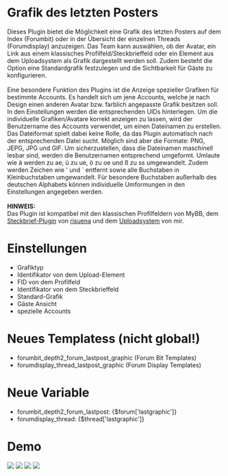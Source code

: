 # Grafik des letzten Posters
Dieses Plugin bietet die Möglichkeit eine Grafik des letzten Posters auf dem Index (Forumbit) oder in der Übersicht der einzelnen Threads (Forumdisplay) anzuzeigen. Das Team kann auswählen, ob der Avatar, ein Link aus einem klassisches Profilfeld/Steckbrieffeld oder ein Element aus dem Uploadsystem als Grafik dargestellt werden soll. Zudem besteht die Option eine Standardgrafik festzulegen und die Sichtbarkeit für Gäste zu konfigurieren.<br>
<br>
Eine besondere Funktion des Plugins ist die Anzeige spezieller Grafiken für bestimmte Accounts. Es handelt sich um jene Accounts, welche je nach Design einen anderen Avatar bzw. farblich angepasste Grafik besitzen soll. In den Einstellungen werden die entsprechenden UIDs hinterlegen. Um die individuelle Grafiken/Avatare korrekt anzeigen zu lassen, wird der Benutzername des Accounts verwendet, um einen Dateinamen zu erstellen. Das Dateiformat spielt dabei keine Rolle, da das Plugin automatisch nach der entsprechenden Datei sucht. Möglich sind aber die Formate: PNG, JEPG, JPG und GIF.
Um sicherzustellen, dass die Dateinamen maschinell lesbar sind, werden die Benutzernamen entsprechend umgeformt. Umlaute wie ä werden zu ae, ü zu ue, ö zu oe und ß zu ss umgewandelt. Zudem werden Zeichen wie ' und ` entfernt sowie alle Buchstaben in Kleinbuchstaben umgewandelt. Für besondere Buchstaben außerhalb des deutschen Alphabets können individuelle Umformungen in den Einstellungen angegeben werden.
<br><br>
<b>HINWEIS:</b><br>
Das Plugin ist kompatibel mit den klassischen Profilfeldern von MyBB, dem <a href="https://github.com/katjalennartz/application_ucp">Steckbrief-Plugin</a> von <a href="https://github.com/katjalennartz">risuena</a> und dem <a href="https://github.com/little-evil-genius/Upload-System">Uploadsystem</a> von mir.

# Einstellungen
- Grafiktyp
- Identifikator von dem Upload-Element
- FID von dem Profilfeld
- Identifikator von dem Steckbrieffeld
- Standard-Grafik
- Gäste Ansicht
- spezielle Accounts

# Neues Templatess (nicht global!) 
-  forumbit_depth2_forum_lastpost_graphic (Forum Bit Templates)
-  forumdisplay_thread_lastpost_graphic (Forum Display Templates)

# Neue Variable
- forumbit_depth2_forum_lastpost: {$forum['lastgraphic']}
- forumdisplay_thread: {$thread['lastgraphic']}

# Demo
<img src="https://stormborn.at/plugins/lastgraphic_settings.png">
<img src="https://stormborn.at/plugins/lastgraphic_user.png">
<img src="https://stormborn.at/plugins/lastgraphic_gast.png">
<img src="https://stormborn.at/plugins/lastgraphic_threads.png">
